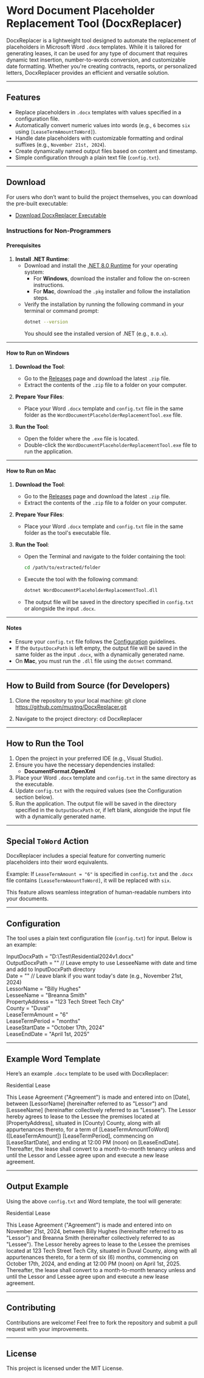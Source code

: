# Word Document Placeholder Replacement Tool (DocxReplacer)

DocxReplacer is a lightweight tool designed to automate the replacement of placeholders in Microsoft Word `.docx`  templates. While it is tailored for generating leases, it can be used for any type of document that requires dynamic text insertion, number-to-words conversion, and customizable date formatting. Whether you're creating contracts, reports, or personalized letters, DocxReplacer provides an efficient and versatile solution.

---

## Features

- Replace placeholders in `.docx` templates with values specified in a configuration file.
- Automatically convert numeric values into words (e.g., `6` becomes `six` using `[LeaseTermAmountToWord]`).
- Handle date placeholders with customizable formatting and ordinal suffixes (e.g., `November 21st, 2024`).
- Create dynamically named output files based on content and timestamp.
- Simple configuration through a plain text file (`config.txt`).

---
## Download

For users who don’t want to build the project themselves, you can download the pre-built executable:

- [Download DocxReplacer Executable](https://github.com/mustng/DocxReplacer/releases)

### Instructions for Non-Programmers

#### Prerequisites
1. **Install .NET Runtime**:
   - Download and install the [.NET 8.0 Runtime](https://dotnet.microsoft.com/download/dotnet/8.0) for your operating system:
     - For **Windows**, download the installer and follow the on-screen instructions.
     - For **Mac**, download the `.pkg` installer and follow the installation steps.
   - Verify the installation by running the following command in your terminal or command prompt:
     ```bash
     dotnet --version
     ```
     You should see the installed version of .NET (e.g., `8.0.x`).

---

#### How to Run on **Windows**
1. **Download the Tool**:
   - Go to the [Releases](https://github.com/mustng/DocxReplacer/releases) page and download the latest `.zip` file.
   - Extract the contents of the `.zip` file to a folder on your computer.

2. **Prepare Your Files**:
   - Place your Word `.docx` template and `config.txt` file in the same folder as the `WordDocumentPlaceholderReplacementTool.exe` file.

3. **Run the Tool**:
   - Open the folder where the `.exe` file is located.
   - Double-click the `WordDocumentPlaceholderReplacementTool.exe` file to run the application.

---

#### How to Run on **Mac**
1. **Download the Tool**:
   - Go to the [Releases](https://github.com/mustng/DocxReplacer/releases) page and download the latest `.zip` file.
   - Extract the contents of the `.zip` file to a folder on your computer.

2. **Prepare Your Files**:
   - Place your Word `.docx` template and `config.txt` file in the same folder as the tool's executable file.

3. **Run the Tool**:
   - Open the Terminal and navigate to the folder containing the tool:
     ```bash
     cd /path/to/extracted/folder
     ```
   - Execute the tool with the following command:
     ```bash
     dotnet WordDocumentPlaceholderReplacementTool.dll
     ```
   - The output file will be saved in the directory specified in `config.txt` or alongside the input `.docx`.

---

#### Notes
- Ensure your `config.txt` file follows the [Configuration](#configuration) guidelines.
- If the `OutputDocxPath` is left empty, the output file will be saved in the same folder as the input `.docx`, with a dynamically generated name.
- On **Mac**, you must run the `.dll` file using the `dotnet` command.

---

## How to Build from Source (for Developers)

1. Clone the repository to your local machine:
   git clone https://github.com/mustng/DocxReplacer.git

2. Navigate to the project directory:
   cd DocxReplacer

---

## How to Run the Tool

1. Open the project in your preferred IDE (e.g., Visual Studio).
2. Ensure you have the necessary dependencies installed:
   - **DocumentFormat.OpenXml**
3. Place your Word `.docx` template and `config.txt` in the same directory as the executable.
4. Update `config.txt` with the required values (see the Configuration section below).
5. Run the application. The output file will be saved in the directory specified in the `OutputDocxPath` or, if left blank, alongside the input file with a dynamically generated name.

---

## Special `ToWord` Action

DocxReplacer includes a special feature for converting numeric placeholders into their word equivalents.

Example: If `LeaseTermAmount = "6"` is specified in `config.txt` and the `.docx` file contains `[LeaseTermAmountToWord]`, it will be replaced with `six`.

This feature allows seamless integration of human-readable numbers into your documents.

---

## Configuration

The tool uses a plain text configuration file (`config.txt`) for input. Below is an example:

InputDocxPath = "D:\\Test\\Residential2024v1.docx"  
OutputDocxPath = "" // Leave empty to use LesseeName with date and time and add to InputDocxPath directory  
Date = "" // Leave blank if you want today's date (e.g., November 21st, 2024)  
LessorName = "Billy Hughes"  
LesseeName = "Breanna Smith"  
PropertyAddress = "123 Tech Street Tech City"  
County = "Duval"  
LeaseTermAmount = "6"  
LeaseTermPeriod = "months"  
LeaseStartDate = "October 17th, 2024"  
LeaseEndDate = "April 1st, 2025"  

---

## Example Word Template

Here’s an example `.docx` template to be used with DocxReplacer:

Residential Lease

This Lease Agreement ("Agreement") is made and entered into on [Date], between [LessorName] (hereinafter referred to as "Lessor") and [LesseeName] (hereinafter collectively referred to as "Lessee"). The Lessor hereby agrees to lease to the Lessee the premises located at [PropertyAddress], situated in [County] County, along with all appurtenances thereto, for a term of [LeaseTermAmountToWord] ([LeaseTermAmount]) [LeaseTermPeriod], commencing on [LeaseStartDate], and ending at 12:00 PM (noon) on [LeaseEndDate]. Thereafter, the lease shall convert to a month-to-month tenancy unless and until the Lessor and Lessee agree upon and execute a new lease agreement.

---

## Output Example

Using the above `config.txt` and Word template, the tool will generate:

Residential Lease

This Lease Agreement ("Agreement") is made and entered into on November 21st, 2024, between Billy Hughes (hereinafter referred to as "Lessor") and Breanna Smith (hereinafter collectively referred to as "Lessee"). The Lessor hereby agrees to lease to the Lessee the premises located at 123 Tech Street Tech City, situated in Duval County, along with all appurtenances thereto, for a term of six (6) months, commencing on October 17th, 2024, and ending at 12:00 PM (noon) on April 1st, 2025. Thereafter, the lease shall convert to a month-to-month tenancy unless and until the Lessor and Lessee agree upon and execute a new lease agreement.

---

## Contributing

Contributions are welcome! Feel free to fork the repository and submit a pull request with your improvements.

---

## License

This project is licensed under the MIT License.
